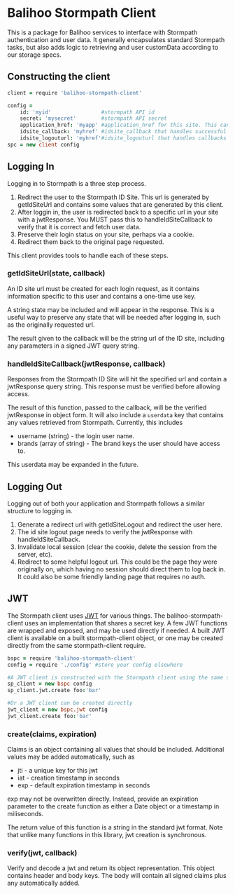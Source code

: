 # Balihoo Stormpath Client

This is a package for Balihoo services to interface with Stormpath authentication and user data.  It generally encapsulates standard Stormpath tasks, but also adds logic to retrieving and user customData according to our storage specs.


## Constructing the client

```coffeescript
client = require 'balihoo-stormpath-client'

config =
	id: 'myid'                #stormpath API id
	secret: 'mysecret'        #stormpath API secret
	application_href: 'myapp' #application_href for this site. This can be found in the Stormpath site.
	idsite_callback: 'myhref' #idsite_callback that handles successful login results. Must be set in Stormpath config too.
	idsite_logouturl: 'myhref'#idsite_logouturl that handles callbacks from logging out of Stormpath. Should remove local session too.
spc = new client config
```

## Logging In
Logging in to Stormpath is a three step process.

1. Redirect the user to the Stormpath ID Site.  This url is generated by getIdSiteUrl and contains some values that are generated by this client.
1. After loggin in, the user is redirected back to a specific url in your site with a jwtResponse. You MUST pass this to handleIdSiteCallback to verify that it is correct and fetch user data.
1. Preserve their login status on your site, perhaps via a cookie.
1. Redirect them back to the original page requested.
  
This client provides tools to handle each of these steps.

### getIdSiteUrl(state, callback)
An ID site url must be created for each login request, as it contains information specific to this user and contains a one-time use key.
  
A string state may be included and will appear in the response.  This is a useful way to preserve any state that will be needed after logging in, such as the originally requested url.

The result given to the callback will be the string url of the ID site, including any parameters in a signed JWT query string.

### handleIdSiteCallback(jwtResponse, callback)
Responses from the Stormpath ID Site will hit the specified url and contain a jwtResponse query string. This response must be verified before allowing access.

The result of this function, passed to the callback, will be the verified jwtResponse in object form.  It will also include a `userdata` key that contains any values retrieved from Stormpath.  Currently, this includes

* username (string) - the login user name.
* brands (array of string) - The brand keys the user should have access to.

This userdata may be expanded in the future.

## Logging Out
Logging out of both your application and Stormpath follows a similar structure to logging in.

1. Generate a redirect url with getIdSiteLogout and redirect the user here.
1. The id site logout page needs to verify the jwtResponse with handleIdSiteCallback.
1. Invalidate local session (clear the cookie, delete the session from the server, etc).
1. Redirect to some helpful logout url.  This could be the page they were originally on, which having no session should direct them to log back in.  It could also be some friendly landing page that requires no auth.

## JWT
The Stormpath client uses [JWT](http://jwt.io) for various things.  The balihoo-stormpath-client uses an implementation that shares a secret key.  A few JWT functions are wrapped and exposed, and may be used directly if needed.  A built JWT client is available on a built stormpath-client object, or one may be created directly from the same stormpath-client require.

```coffeescript
bspc = require 'balihoo-stormpath-client'
config = require './config' #store your config elsewhere

#A JWT client is constructed with the Stormpath client using the same secret key
sp_client = new bspc config
sp_client.jwt.create foo:'bar'

#Or a JWT client can be created directly
jwt_client = new bspc.jwt config
jwt_client.create foo:'bar'
```

### create(claims, expiration)
Claims is an object containing all values that should be included.  Additional values may be added automatically, such as

* jti - a unique key for this jwt
* iat - creation timestamp in seconds
* exp - default expiration timestamp in seconds

exp may not be overwritten directly.  Instead, provide an expiration parameter to the create function as either a Date object or a timestamp in miliseconds.

The return value of this function is a string in the standard jwt format.  Note that unlike many functions in this library, jwt creation is synchronous.


### verify(jwt, callback)
Verify and decode a jwt and return its object representation.  This object contains header and body keys.  The body will contain all signed claims plus any automatically added.



